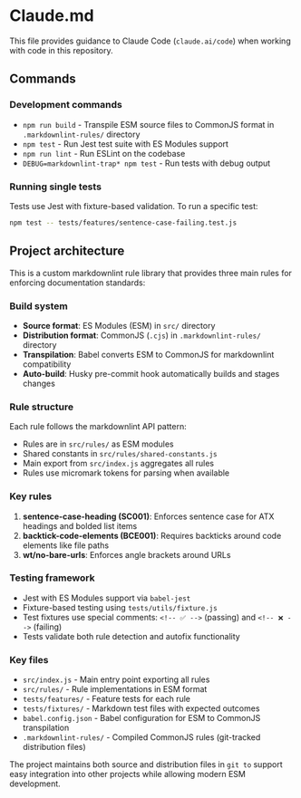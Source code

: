 # Claude.md

This file provides guidance to Claude Code (`claude.ai/code`) when working with code in this repository.

## Commands

### Development commands

- `npm run build` - Transpile ESM source files to CommonJS format in `.markdownlint-rules/` directory
- `npm test` - Run Jest test suite with ES Modules support
- `npm run lint` - Run ESLint on the codebase
- `DEBUG=markdownlint-trap* npm test` - Run tests with debug output

### Running single tests

Tests use Jest with fixture-based validation. To run a specific test:

```bash
npm test -- tests/features/sentence-case-failing.test.js
```

## Project architecture

This is a custom markdownlint rule library that provides three main rules for enforcing documentation standards:

### Build system

- **Source format**: ES Modules (ESM) in `src/` directory
- **Distribution format**: CommonJS (`.cjs`) in `.markdownlint-rules/` directory
- **Transpilation**: Babel converts ESM to CommonJS for markdownlint compatibility
- **Auto-build**: Husky pre-commit hook automatically builds and stages changes

### Rule structure

Each rule follows the markdownlint API pattern:

- Rules are in `src/rules/` as ESM modules
- Shared constants in `src/rules/shared-constants.js`
- Main export from `src/index.js` aggregates all rules
- Rules use micromark tokens for parsing when available

### Key rules

1. **sentence-case-heading (SC001)**: Enforces sentence case for ATX headings and bolded list items
2. **backtick-code-elements (BCE001)**: Requires backticks around code elements like file paths
3. **wt/no-bare-urls**: Enforces angle brackets around URLs

### Testing framework

- Jest with ES Modules support via `babel-jest`
- Fixture-based testing using `tests/utils/fixture.js`
- Test fixtures use special comments: `<!-- ✅ -->` (passing) and `<!-- ❌ -->` (failing)
- Tests validate both rule detection and autofix functionality

### Key files

- `src/index.js` - Main entry point exporting all rules
- `src/rules/` - Rule implementations in ESM format
- `tests/features/` - Feature tests for each rule
- `tests/fixtures/` - Markdown test files with expected outcomes
- `babel.config.json` - Babel configuration for ESM to CommonJS transpilation
- `.markdownlint-rules/` - Compiled CommonJS rules (git-tracked distribution files)

The project maintains both source and distribution files in `git to` support easy integration into other projects while allowing modern ESM development.
